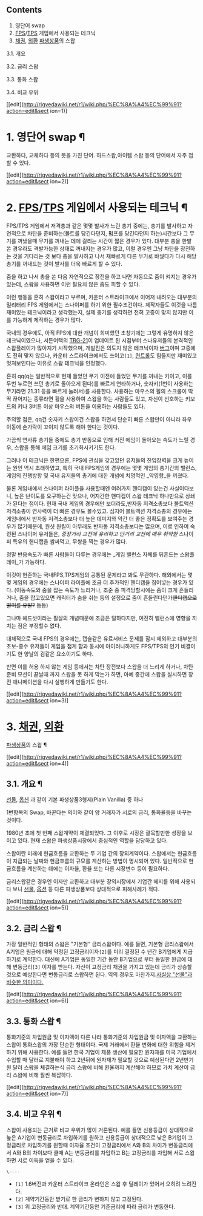 ## Contents

    

1. 영단어 swap 
2. [FPS](FPS.md)/[TPS](TPS.md) 게임에서 사용되는 테크닉 
3. [채권](%EC%B1%84%EA%B6%8C.md), [외환](%EC%99%B8%ED%99%98.md) [파생상품](%ED%8C%8C%EC%83%9D%EC%83%81%ED%92%88.md)의 스왑 
    

3.1. 개요

3.2. 금리 스왑

3.3. 통화 스왑

3.4. 비교 우위

[[edit](http://rigvedawiki.net/r1/wiki.php/%EC%8A%A4%EC%99%91?action=edit&sect
ion=1)]

# 1. 영단어 swap ¶

교환하다, 교체하다 등의 뜻을 가진 단어. 하드스왑,아이템 스왑 등의 단어에서 자주 접할 수 있다.

  

[[edit](http://rigvedawiki.net/r1/wiki.php/%EC%8A%A4%EC%99%91?action=edit&sect
ion=2)]

# 2. [FPS](FPS.md)/[TPS](TPS.md) 게임에서 사용되는 테크닉 ¶

FPS/TPS 게임에서 저격총과 같은 몇몇 발사가 느린 총기 중에는, 총기를 발사하고 자연적으로 차탄을 준비하는(볼트를 당긴다던지, 펌프를
당긴다던지 하는)시간보다 그 무기를 꺼냈을때 무기를 꺼내는 데에 걸리는 시간이 짧은 경우가 있다. 대부분 총을 한발 쏜 경우라도 격발가능한
상태로 꺼내지는 경우가 많고, 이럴 경우엔 그냥 차탄을 장전하는 것을 기다리는 것 보다 총을 발사하고 나서 재빠르게 다른 무기로 바꿨다가
다시 해당 총기를 꺼내드는 것이 발사를 더욱 빠르게 할 수 있다.

  

줌을 하고 나서 총을 쏜 다음 자연적으로 장전을 하고 나면 자동으로 줌이 켜지는 경우가 있는데, 스왑을 사용하면 이런 필요치 않은 줌도 피할
수 있다.

  

이런 행동을 흔히 스왑이라고 부르며, 카운터 스트라이크에서 이어저 내려오는 대부분의 밀리터리 FPS 게임에서는 스나이퍼를 하기 위한
필수조건이다. 제작자들도 이것을 나름 재미있는 테크닉이라고 생각했는지, 실제 총기를 생각하면 전혀 고증이 맞지 않지만 이를 가능하게 제작하는
경우가 많다.

  

국내의 경우에도, 아직 FPS에 대한 개념이 희미했던 초창기에는 그렇게 유명하지 않은 테크닉이였으나, 서든어택의
[TRG-21](TRG-21.md)이 업데이트 된 시점부터 스나유저들의 본격적인 스왑플레이가 많아지기 시작했으며, 개발진은 의도치 않은
테크닉이자 [버그](%EB%B2%84%EA%B7%B8.md)이며 고증에도 전혀 맞지 않으나, 카운터 스트라이크에서도 쓰이고`[1]`,
[컨트롤](%EC%BB%A8%ED%8A%B8%EB%A1%A4.md)도 힘들지만 재미있고 멋져보인다는 이유로 스왑 테크닉을 인정했다.

  

흔히 qq(q는 일반적으로 현재 들었던 무기 이전에 들었던 무기를 꺼내는 키이고, 이를 두번 누르면 쓰던 총기로 돌아오게 된다)를 빠르게
연타하거나, 숫자키(1번이 사용하는 무기라면 21.31 등을 빠르게 눌러서)를 사용한다. 사용하는 마우스의 휠의 스크롤이 딱딱 끊어지는
종류라면 휠을 사용하여 스왑을 하는 사람들도 있고, 자신이 선호하는 키보드의 키나 3버튼 이상 마우스의 버튼을 이용하는 사람들도 있다.

  

주의할 점은, qq건 숫자키 스왑이건 스왑을 하면서 단순히 빠른 스왑만이 아니라 좌우 이동에 손가락이 꼬이지 않도록 해야 한다는 것이다.

  

가끔씩 연사류 총기들 중에도 총기 반동으로 인해 커진 에임이 돌아오는 속도가 느릴 경우, 스왑을 통해 에임 크기를 초기화시키기도 한다.

  

그러나 이 테크닉은 한편으론, FPS에 관심을 갖고있던 유저들의 진입장벽을 크게 높이는 원인 역시 초래하였고, 특히 국내 FPS게임의
경우에는 몇몇 게임의 총기간의 밸런스, 게임의 진행방향 및 국내 유저들의 총기에 대한 개념에 치명적인 _악영향_을 끼쳤다.

  

물론 게임내에서 스나이퍼 라이플을 사용할때엔 여러가지 핸디캡이 있는건 사실이다보니, 높은 난이도를 요구하는건 맞으나, 어지간한 핸디캡이 스왑
테크닉 하나만으로 상쇄가 된다는 점이다. 현재 국내 게임의 경우에만 보더라도,반자동 저격소총보다 볼트액션 저격소총이 연사력이 더 빠른 경우도
볼수있고. 심지어 볼트액션 저격소총의 경우에는 게임내에서 반자동 저격소총보다 더 높은 데미지와 약간 더 좋은 정확도를 보여주는 경우가
많기때문에, 원샷 원킬이 아무래도 반자동 저격소총보다는 많으며, 이로 인하여 숙련된 스나이퍼 유저들은, _중장거리 교전에 유리하고 단거리
교전에 매우 취약한_ 스나이퍼 특유의 핸디캡을 쌈싸먹고, 무쌍을 찍는 경우가 많다.

  

정말 반응속도가 빠른 사람들이 다루는 경우에는 _게임 밸런스 자체를 뒤흔드는 스왑플레이_가 가능하다.

  

이것이 현존하는 국내FPS,TPS게임의 공통된 문제라고 봐도 무관하다. 해외에서는 몇몇 게임의 경우에는 스나이퍼 라이플에 조금 더 추가적인
핸디캡을 집어넣는 경우가 있다. (이동속도와 줌을 잡는 속도가 느리거나, 조준 중 피격당할시에는 줌이 크게 흔들리거나, 줌을 잡고있으면
캐릭터가 숨을 쉬는 등의 설정으로 줌이 흔들린다던가<del>핸디캡으로 멀미를 유발?</del> 등등)

  

그나마 헤드샷이라는 필살의 개념때문에 조금은 덜하다지만, 여전히 밸런스에 영향을 끼치는 점은 부정할수 없다.

  

대체적으로 국내 FPS의 경우에는, 캡슐같은 유료서비스 문제를 잠시 제외하고 대부분의 초보-중수 유저들이 게임을 접게 함과 동시에
아이러니하게도 FPS/TPS의 인기 비결이기도 한 양날의 검같은 요소이기도 하다.

  

반면 이를 허용 하지 않는 게임 등에서는 차탄 장전보다 스왑을 더 느리게 하거나, 차탄 준비 모션이 끝날때 까지 스왑을 못 하게 막는가
하면, 아예 중간에 스왑을 실시하면 장전 애니메이션을 다시 실행하게 만들기도 한다.

[[edit](http://rigvedawiki.net/r1/wiki.php/%EC%8A%A4%EC%99%91?action=edit&sect
ion=3)]

# 3. [채권](%EC%B1%84%EA%B6%8C.md), [외환](%EC%99%B8%ED%99%98.md)
[파생상품](%ED%8C%8C%EC%83%9D%EC%83%81%ED%92%88.md)의 스왑 ¶

[[edit](http://rigvedawiki.net/r1/wiki.php/%EC%8A%A4%EC%99%91?action=edit&sect
ion=4)]

## 3.1. 개요 ¶

[선물](%EC%84%A0%EB%AC%BC.md), [옵션](%EC%98%B5%EC%85%98.md) 과 같이 기본
파생상품3형제(Plain Vanilla) 중 하나

  

1번항목의 Swap, 바꾼다는 의미와 같이 양 거래자가 서로의 금리, 통화율등을 바꾸는 것이다.

  

1980년 초에 첫 번째 스왑계약이 체결되었다. 그 이후로 시장은 괄목할만한 성장을 보이고 있다. 현재 스왑은 파생상품시장에서 중심적인
역할을 담당하고 있다.

  

스왑이란 미래에 현금흐름을 교환하는 두 기업 간의 장외계약이다. 스왑에서는 현금흐름이 지급되는 날짜와 현금흐름의 규모를 계산하는 방법이
명시되어 있다. 일반적으로 현금흐름을 계산하는 데에는 이자율, 환율 또는 다른 시장변수 등이 필요하다.

  

금리스왑같은 경우엔 이자만 교환하고 대부분 장외시장에서 기업간 헤지를 위해 사용되다 보니
[선물](%EC%84%A0%EB%AC%BC.md), [옵션](%EC%98%B5%EC%85%98.md) 등 다른 파생상품보다
상대적으로 피해사례가 적다.

[[edit](http://rigvedawiki.net/r1/wiki.php/%EC%8A%A4%EC%99%91?action=edit&sect
ion=5)]

## 3.2. 금리 스왑 ¶

가장 일반적인 형태의 스왑은 "기본형" 금리스왑이다. 예를 들면, 기본형 금리스왑에서 A기업은 원금에 대해 약정된 고정금리이자`[2]`를
미리 결정된 수 년간 B기업에게 지급하기로 계약한다. 대신에 A기업은 동일한 기간 동안 B기업으로 부터 동일한 원금에 대해 변동금리`[3]`
이자를 받는다. 자신이 고정금리 채권을 가지고 있는데 금리가 상승할 것으로 예상한다면 변동금리로 스왑하면 된다. 역의 경우도
마찬가지.[사실상 "선물"과 비슷한 의미이다.](%EC%82%AC%EC%8B%A4%EC%83%81%20%22%EC%84%A0%EB%AC%BC%22%EA%B3%BC%20%EB%B9%84%EC%8A%B7%ED%95%9C%20%EC%9D%98%EB%AF%B8%EC%9D%B4%EB%8B%A4..md)

  

[[edit](http://rigvedawiki.net/r1/wiki.php/%EC%8A%A4%EC%99%91?action=edit&sect
ion=6)]

## 3.3. 통화 스왑 ¶

통화기준의 차입원금 및 이자액이 다른 나라 통화기준의 차입원금 및 이자액을 교환하는 스왑이 통화스왑의 가장 단순한 형태이다. 국제 거래에서
환율 변화에 대한 위험을 제거하기 위해 사용한다. 예를 들면 한국 기업이 제품 생산에 필요한 원자재를 미국 기업에서 수입할 때 달러로
지불해야 하고 2년뒤에 원자재가 필요할 것으로 예상된다면 2년만기 원 달러 스왑을 체결하는식 금리 스왑에 비해 환율까지 계산해야 하므로 가치
계산이 금리 스왑에 비해 훨씬 복잡하다.

  

[[edit](http://rigvedawiki.net/r1/wiki.php/%EC%8A%A4%EC%99%91?action=edit&sect
ion=7)]

## 3.4. 비교 우위 ¶

스왑이 사용되는 근거로 비교 우위가 많이 거론된다. 예를 들면 신용등급이 상대적으로 높은 A기업이 변동금리로 차입하기를 원하고 신용등급이
상대적으로 낮은 B기업이 고정금리로 차입하기를 원할때 이자율 조건이 고정금리에서 A와 B의 차이가 변동금리에서 A와 B의 차이보다 클때 A는
변동금리를 차입하고 B는 고정금리를 차입해 서로 스왑하면 서로 이득을 얻을 수 있다.

`\----`

  * `[1]` 1.6버전과 카운터 스트라이크 온라인은 스왑 후 딜레이가 있어서 오히려 느려진다.
  * `[2]` 계약기간동안 받기로 한 금리가 변하지 않고 고정된다.
  * `[3]` 위 고정금리와 반대. 계약기간동안 기준금리에 따라 금리가 변동한다.

